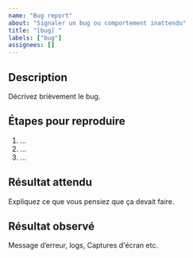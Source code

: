 ```yaml
---
name: "Bug report"
about: "Signaler un bug ou comportement inattendu"
title: "[bug] "
labels: ["bug"]
assignees: []
---
```

## Description
Décrivez brièvement le bug.

## Étapes pour reproduire
1. …
2. …
3. …

## Résultat attendu
Expliquez ce que vous pensiez que ça devait faire.

## Résultat observé
Message d’erreur, logs, Captures d'écran etc.
